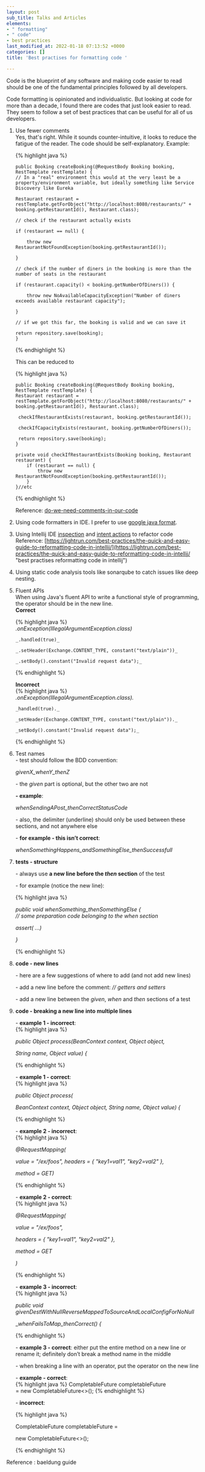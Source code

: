 ```yaml
---
layout: post
sub_title: Talks and Articles
elements:
- " formatting"
- " code"
- best practices
last_modified_at: 2022-01-18 07:13:52 +0000
categories: []
title: 'Best practises for formatting code '

---
```

Code is the blueprint of any software and making code easier to read should be one of the fundamental principles followed by all developers.

Code formatting is opinionated and individualistic. But looking at code for more than a decade, I found there are codes that just look easier to read. They seem to follow a set of best practices that can be useful for all of us developers.

1. Use fewer comments  
   Yes, that's right. While it sounds counter-intuitive, it looks to reduce the fatigue of the reader. The code should be self-explanatory. Example:

   {% highlight java  %}

       public Booking createBooking(@RequestBody Booking booking, RestTemplate restTemplate) {
       // In a "real" environment this would at the very least be a property/environment variable, but ideally something like Service Discovery like Eureka
       
       Restaurant restaurant = restTemplate.getForObject("http://localhost:8080/restaurants/" + booking.getRestaurantId(), Restaurant.class);
       
       // check if the restaurant actually exists 
       
       if (restaurant == null) {
       
           throw new RestaurantNotFoundException(booking.getRestaurantId());
       
       }
       
       // check if the number of diners in the booking is more than the number of seats in the restaurant
       
       if (restaurant.capacity() < booking.getNumberOfDiners()) {
       
           throw new NoAvailableCapacityException("Number of diners exceeds available restaurant capacity");
       
       }
       
       // if we got this far, the booking is valid and we can save it
       
       return repository.save(booking);
       }

     
   {% endhighlight %}

   This can be reduced to

   {% highlight java  %}

       public Booking createBooking(@RequestBody Booking booking, RestTemplate restTemplate) {
       Restaurant restaurant = restTemplate.getForObject("http://localhost:8080/restaurants/" + booking.getRestaurantId(), Restaurant.class);
       
        checkIfRestaurantExists(restaurant, booking.getRestaurantId());
       
        checkIfCapacityExists(restaurant, booking.getNumberOfDiners());
       
        return repository.save(booking);
       }
       
       private void checkIfRestaurantExists(Booking booking, Restaurant restaurant) {
           if (restaurant == null) {
               throw new RestaurantNotFoundException(booking.getRestaurantId());
           }
       }//etc

     
   {% endhighlight %}

   Reference: [do-we-need-comments-in-our-code](https://trishagee.com/2021/05/14/do-we-need-comments-in-our-code/#more-1535 "https://trishagee.com/2021/05/14/do-we-need-comments-in-our-code/#more-1535")
2. Using code formatters in IDE. I prefer to use [google java format](https://github.com/google/google-java-format "Google java format"). 
3. Using Intellij IDE [inspection](https://www.jetbrains.com/help/idea/code-inspection.html "inspection") and [intent actions](https://www.jetbrains.com/help/idea/intention-actions.html#apply-intention-actions "intent actions") to refactor code Reference: [https://lightrun.com/best-practices/the-quick-and-easy-guide-to-reformatting-code-in-intellij/](https://lightrun.com/best-practices/the-quick-and-easy-guide-to-reformatting-code-in-intellij/ "best practises reformatting code in intellij")
4. Using static code analysis tools like sonarqube to catch issues like deep nesting.
5. Fluent APIs  
   When using Java's fluent API to write a functional style of programming, the operator should be in the new line.  
   **Correct**

   {% highlight java  %}   
   _.onException(IllegalArgumentException.class)_

       _.handled(true)_

       _.setHeader(Exchange.CONTENT_TYPE, constant("text/plain"))_

       _.setBody().constant("Invalid request data");_

   {% endhighlight %}

   **Incorrect**  
   {% highlight java  %}   
   _.onException(IllegalArgumentException.class)._

       _handled(true)._  

       _setHeader(Exchange.CONTENT_TYPE, constant("text/plain"))._

       _setBody().constant("Invalid request data");_

   {% endhighlight %}
6. Test names  
   \- test should follow the BDD convention:

   _givenX_whenY_thenZ_

   \- the _given_ part is optional, but the other two are not

   **- example**:

   _whenSendingAPost_thenCorrectStatusCode_

   \- also, the delimiter (underline) should only be used between these sections, and not anywhere else

   \- **for example - this isn’t correct**:

   _whenSomethingHappens_andSomethingElse_thenSuccessfull_
7. **tests - structure**

   \- always use **a new line before the _then_ section** of the test

   \- for example (notice the new line):

   {% highlight java  %} 

   _public void whenSomething_thenSomethingElse {  
    // some preparation code belonging to the when section_

   _assert( ...)_

   _}_

   {% endhighlight %}
8. **code - new lines**

   \- here are a few suggestions of where to add (and not add new lines)

   \- add a new line before the comment: _// getters and setters_

   \- add a new line between the _given_, _when_ and _then_ sections of a test
9. **code - breaking a new line into multiple lines**

   \- **example 1 - incorrect**:  
   {% highlight java  %} 

   _public Object process(BeanContext context, Object object,_

   _String name, Object value) {_

   {% endhighlight  %} 

   \- **example 1 - correct**:  
   {% highlight java  %} 

   _public Object process(_

   _BeanContext context, Object object, String name, Object value) {_

   {% endhighlight  %} 

   \- **example 2 - incorrect**:  
   {% highlight java  %} 

   _@RequestMapping(_

   _value = "/ex/foos", headers = { "key1=val1", "key2=val2" },_

   _method = GET)_

   {% endhighlight  %} 

   \- **example 2 - correct**:  
   {% highlight java  %} 

   _@RequestMapping(_

   _value = "/ex/foos",_

   _headers = { "key1=val1", "key2=val2" },_

   _method = GET_

   _)_

   {% endhighlight  %} 

   \- **example 3 - incorrect**:  
   {% highlight java  %} 

   _public void givenDestWithNullReverseMappedToSourceAndLocalConfigForNoNull_

   __whenFailsToMap_thenCorrect() {_

   {% endhighlight  %} 

   \- **example 3 - correct**: either put the entire method on a new line or rename it; definitely don’t break a method name in the middle

   \- when breaking a line with an operator, put the operator on the new line

   \- **example - correct**:  
   {% highlight java  %}
      CompletableFuture<String> completableFuture   
    = new CompletableFuture<>();
   {% endhighlight  %}

   \- **incorrect**:

   {% highlight java  %} 

   CompletableFuture<String> completableFuture =

   new CompletableFuture<>();

   {% endhighlight  %}
  
  Reference : baeldung guide